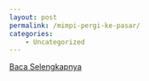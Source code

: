 ```yaml
---
layout: post
permalink: /mimpi-pergi-ke-pasar/
categories:
    - Uncategorized
---
```


[Baca Selengkapnya](/07)
